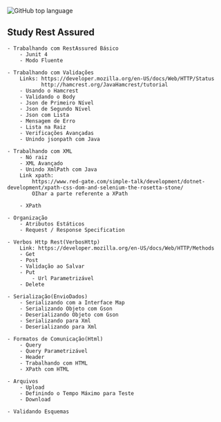 ![GitHub top language](https://img.shields.io/github/languages/top/CarlosRobertoMedeiros/Backend-Java-red)
## Study Rest Assured
	- Trabalhando com RestAssured Básico
		- Junit 4
		- Modo Fluente

	- Trabalhando com Validações
		Links: https://developer.mozilla.org/en-US/docs/Web/HTTP/Status
			   http://hamcrest.org/JavaHamcrest/tutorial
		- Usando o Hamcrest
		- Validando o Body
		- Json de Primeiro Nível
		- Json de Segundo Nível
		- Json com Lista
		- Mensagem de Erro
		- Lista na Raiz
		- Verificações Avançadas
		- Unindo jsonpath com Java

	- Trabalhando com XML
		- Nó raiz
		- XML Avançado
		- Unindo XmlPath com Java
		Link xpath: 
			https://www.red-gate.com/simple-talk/development/dotnet-development/xpath-css-dom-and-selenium-the-rosetta-stone/
			OIhar a parte referente a XPath 	 
		
		- XPath
		
	- Organização
		- Atributos Estáticos
		- Request / Response Specification
		
	- Verbos Http Rest(VerbosHttp)
		Link: https://developer.mozilla.org/en-US/docs/Web/HTTP/Methods
		- Get
		- Post
		- Validação ao Salvar
		- Put
			- Url Parametrizável
		- Delete
	
	- Serialização(EnvioDados)
		- Serializando com a Interface Map
		- Serializando Objeto com Gson
		- Deserializando Objeto com Gson
		- Serializando para Xml
		- Deserializando para Xml
	
	- Formatos de Comunicação(Html)
		- Query
		- Query Parametrizável
		- Header
		- Trabalhando com HTML
		- XPath com HTML
	
	- Arquivos
		- Upload
		- Definindo o Tempo Máximo para Teste
		- Download
	
	- Validando Esquemas
		
		
		
		
		
	